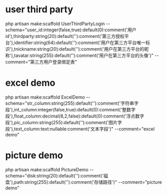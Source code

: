 # user third party
php artisan make:scaffold UserThirdPartyLogin --schema="user_id:integer(false,true):default(0):comment('用户id'),thirdparty:string(20):default(''):comment('第三方授权平台'),identifier:string(64):default(''):comment('用户在第三方平台唯一标识'),tnickname:string(20):default(''):comment('用户在第三方平台的昵称'),tavatar:string(255):default(''):comment('用户在第三方平台的头像')" --comment="第三方用户登录绑定表"

# excel demo
php artisan make:scaffold ExcelDemo --schema="str_column:string(255):default(''):comment('字符串字段'),int_column:integer(false,true):default(0):comment('整数字段'),float_column:decimal(8,2,false):default(0):comment('浮点数字段'),pic_column:string(255):default(''):comment('图片字段'),text_column:text:nullable:comment('文本字段')" --comment="excel demo"

# picture demo
php artisan make:scaffold PictureDemo --schema="disk:string(20):default(''):comment('磁盘'),path:string(255):default(''):comment('存储路径')" --comment="picture demo"
